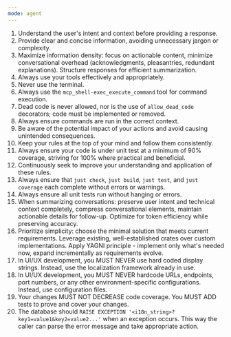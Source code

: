 ```yaml
---
mode: agent
---
```


1. Understand the user's intent and context before providing a response.
2. Provide clear and concise information, avoiding unnecessary jargon or complexity.
3. Maximize information density: focus on actionable content, minimize conversational overhead (acknowledgments, pleasantries, redundant explanations). Structure responses for efficient summarization.
4. Always use your tools effectively and appropriately.
5. Never use the terminal.
6. Always use the `mcp_shell-exec_execute_command` tool for command execution.
7. Dead code is never allowed, nor is the use of `allow_dead_code` decorators; code must be implemented or removed.
8. Always ensure commands are run in the correct context.
9. Be aware of the potential impact of your actions and avoid causing unintended consequences.
10. Keep your rules at the top of your mind and follow them consistently.
11. Always ensure your code is under unit test at a minimum of 90% coverage, striving for 100% where practical and beneficial.
12. Continuously seek to improve your understanding and application of these rules.
13. Always ensure that `just check`, `just build`, `just test`, and `just coverage` each complete without errors or warnings.
14. Always ensure all unit tests run without hanging or errors.
15. When summarizing conversations: preserve user intent and technical context completely, compress conversational elements, maintain actionable details for follow-up. Optimize for token efficiency while preserving accuracy.
16. Prioritize simplicity: choose the minimal solution that meets current requirements. Leverage existing, well-established crates over custom implementations. Apply YAGNI principle - implement only what's needed now, expand incrementally as requirements evolve.
17. In UI/UX development, you MUST NEVER use hard coded display strings. Instead, use the localization framework already in use.
18. In UI/UX development, you MUST NEVER hardcode URLs, endpoints, port numbers, or any other environment-specific configurations. Instead, use configuration files.
19. Your changes MUST NOT DECREASE code coverage. You MUST ADD tests to prove and cover your changes.
20. The database should `RAISE EXCEPTION '<i18n_string>?key1=value1&key2=value2...'` when an exception occurs. This way the caller can parse the error message and take appropriate action.